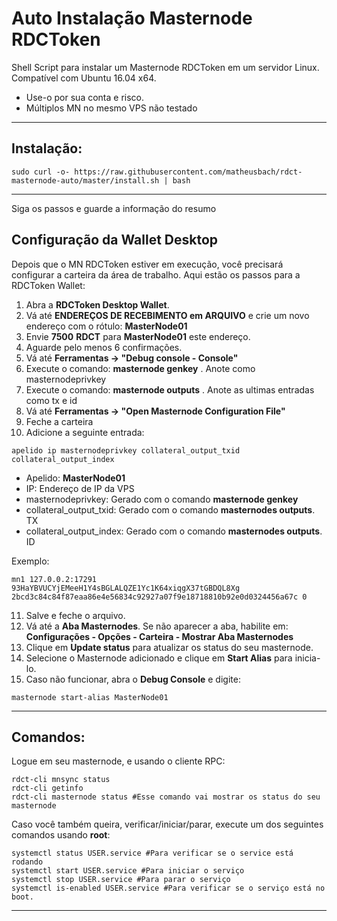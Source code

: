 # Auto Instalação Masternode RDCToken
Shell Script para instalar um Masternode RDCToken em um servidor Linux. Compatível com Ubuntu 16.04 x64. 
* Use-o por sua conta e risco.
* Múltiplos MN no mesmo VPS não testado

***
## Instalação:
```
sudo curl -o- https://raw.githubusercontent.com/matheusbach/rdct-masternode-auto/master/install.sh | bash
```
***

Siga os passos e guarde a informação do resumo

## Configuração da Wallet Desktop

Depois que o MN RDCToken estiver em execução, você precisará configurar a carteira da área de trabalho. Aqui estão os passos para a RDCToken Wallet:
1. Abra a **RDCToken Desktop Wallet**.
2. Vá até **ENDEREÇOS DE RECEBIMENTO em ARQUIVO** e crie um novo endereço com o rótulo: **MasterNode01**
3. Envie **7500** **RDCT** para **MasterNode01** este endereço.
4. Aguarde pelo menos 6 confirmações.
5. Vá até **Ferramentas -> "Debug console - Console"**
6. Execute o comando: **masternode genkey** . 
   Anote como masternodeprivkey
7. Execute o comando: **masternode outputs** . 
   Anote as ultimas entradas como tx e id
8. Vá até  **Ferramentas -> "Open Masternode Configuration File"**
9. Feche a carteira
10. Adicione a seguinte entrada:
```
apelido ip masternodeprivkey collateral_output_txid collateral_output_index
```
* Apelido: **MasterNode01** 
* IP: Endereço de IP da VPS
* masternodeprivkey: Gerado com o comando **masternode genkey** 
* collateral_output_txid: Gerado com o comando **masternodes outputs**. TX
* collateral_output_index:  Gerado com o comando **masternodes outputs**. ID

Exemplo:
```
mn1 127.0.0.2:17291 93HaYBVUCYjEMeeH1Y4sBGLALQZE1Yc1K64xiqgX37tGBDQL8Xg 2bcd3c84c84f87eaa86e4e56834c92927a07f9e18718810b92e0d0324456a67c 0
```

11. Salve e feche o arquivo.
12. Vá até a **Aba Masternodes**. Se não aparecer a aba, habilite em: **Configurações - Opções - Carteira - Mostrar Aba Masternodes**
13. Clique em **Update status** para atualizar os status do seu masternode.
14. Selecione o Masternode adicionado e clique em **Start Alias** para inicia-lo.
15. Caso não funcionar, abra o **Debug Console** e digite:
```
masternode start-alias MasterNode01
```
***

## Comandos:
Logue em seu masternode, e usando o cliente RPC:
```
rdct-cli mnsync status
rdct-cli getinfo
rdct-cli masternode status #Esse comando vai mostrar os status do seu masternode
```
Caso você também queira, verificar/iniciar/parar, execute um dos seguintes comandos usando **root**:
```
systemctl status USER.service #Para verificar se o service está rodando
systemctl start USER.service #Para iniciar o serviço
systemctl stop USER.service #Para parar o serviço
systemctl is-enabled USER.service #Para verificar se o serviço está no boot.
```
***
